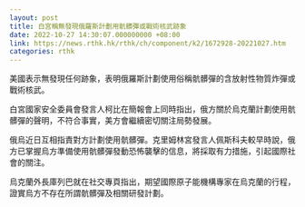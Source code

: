 ```yaml
---
layout: post
title: 白宮稱無發現俄羅斯計劃用骯髒彈或戰術核武跡象
date: 2022-10-27 14:30:07.000000000 +08:00
link: https://news.rthk.hk/rthk/ch/component/k2/1672928-20221027.htm
categories: rthk
---
```


美國表示無發現任何跡象，表明俄羅斯計劃使用俗稱骯髒彈的含放射性物質炸彈或戰術核武。

白宮國家安全委員會發言人柯比在簡報會上同時指出，俄方關於烏克蘭計劃使用骯髒彈的聲明，不符合事實，美方會繼續密切關注局勢發展。

俄烏近日互相指責對方計劃使用骯髒彈。克里姆林宮發言人佩斯科夫較早時說，俄方已掌握烏方準備使用骯髒彈發動恐怖襲擊的信息，將採取有力措施，引起國際社會的關注。

烏克蘭外長庫列巴就在社交專頁指出，期望國際原子能機構專家在烏克蘭的行程，證實烏方不存在所謂骯髒彈及相關研發計劃。
